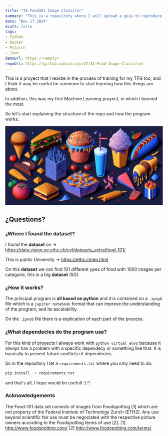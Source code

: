 ```yaml
---
title: "IA Food101 Image Classifer"
summary: "This is a reposiroty where I will upload a guia to reproduce this IA tool for the use of all the world."
date: "Nov 17 2024"
draft: false
tags:
- Python
- Docker
- Pytorch
- Json
demoUrl: https://>empty>
repoUrl: https://github.com/alcajorV2/IA-Food-Image-Classifier
---
```


This is a proyect that I realize in the process of training for my TFG too, and I think it may be useful for someone to start learning how this things are about.

In addition, this was my first Machine Learning proyect, in which I learned the most. 

So let's start explaining the structure of the repo and how the program works.

![](./static/5.jpg)

## ¿Questions?

### ¿Where I found the dataset?
I found the **dataset** on -> https://data.vision.ee.ethz.ch/cvl/datasets_extra/food-101/

This is public University -> https://ethz.ch/en.html

On this **dataset** we can find 101 different ypes of food with 1000 images per categorie, this is a big **dataset** (5G).

### ¿How it works?
The principal program is **all based on python** and it is contained on a ``.ipnyb`` file which is a `jupiter notebook` format that can improve the understanding of the program, and its escalability.

On the `.ipnyb` file there is a explication of each part of the process.

### ¿What dependecies do the program use?
For this kind of proyects I always work with `python virtual envs` because it always has a problem with a specific dependecy or something like that. It is basically to prevent future conflicts of dependecies.

So in the repository I let a ``requirements.txt`` where you only need to do:
```Bash
pip install -r requirements.txt 
```

and that's all, I hope would be usefull :) !!

### Acknowledgements
The Food-101 data set consists of images from Foodspotting [1] which are not property of the Federal Institute of Technology Zurich (ETHZ). Any use beyond scientific fair use must be negociated with the respective picture owners according to the Foodspotting terms of use [2].
[1] http://www.foodspotting.com/
[2] http://www.foodspotting.com/terms/